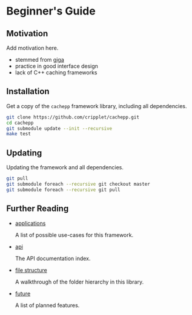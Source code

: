Beginner's Guide
====

Motivation
----

Add motivation here.

* stemmed from [giga](https://github.com/cripplet/giga.git)
* practice in good interface design
* lack of C++ caching frameworks

Installation
----

Get a copy of the `cachepp` framework library, including all dependencies.

```bash
git clone https://github.com/cripplet/cachepp.git
cd cachepp
git submodule update --init --recursive
make test
```

Updating
----

Updating the framework and all dependencies.

```bash
git pull
git submodule foreach --recursive git checkout master
git submodule foreach --recursive git pull
```

Further Reading
----

* [applications](applications.md)

	A list of possible use-cases for this framework.

* [api](api/index.md)

	The API documentation index.

* [file structure](structure.md)

	A walkthrough of the folder hierarchy in this library.

* [future](future.md)

	A list of planned features.
